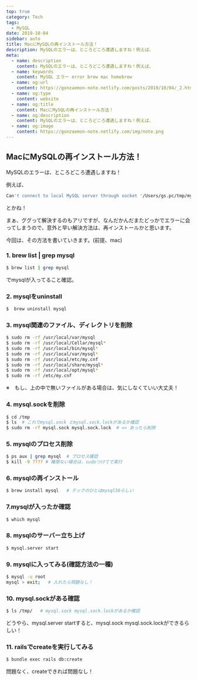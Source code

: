 ```yaml
---
top: true
category: Tech
tags:
  - MySQL
date: 2019-10-04
sidebar: auto
title: MacにMySQLの再インストール方法！
description: MySQLのエラーは、ところどころ遭遇しますね！例えば、
meta:
  - name: description
    content: MySQLのエラーは、ところどころ遭遇しますね！例えば、
  - name: keywords
    content: MySQL エラー error brew mac homebrew
  - name: og:url
    content: https://gonzaemon-note.netlify.com/posts/2019/10/04/_2.html
  - name: og:type
    content: website
  - name: og:title
    content: MacにMySQLの再インストール方法！
  - name: og:description
    content: MySQLのエラーは、ところどころ遭遇しますね！例えば、
  - name: og:image
    content: https://gonzaemon-note.netlify.com/img/note.png
---
```


## MacにMySQLの再インストール方法！

MySQLのエラーは、ところどころ遭遇しますね！

例えば、
```bash
Can't connect to local MySQL server through socket '/Users/gs.pc/tmp/mysql.sock' (2)
```
とかね！

まぁ、ググって解決するのもアリですが、なんだかんだまたどっかでエラーに会ってしまうので、意外と早い解決方法は、再インストールかと思います。

今回は、その方法を書いていきます。(前提、mac)

### 1. brew list | grep mysql
```bash
$ brew list | grep mysql
```
でmysqlが入ってること確認。

### 2. mysqlをuninstall
```bash
$  brew uninstall mysql
```

### 3. mysql関連のファイル、ディレクトリを削除
```bash
$ sudo rm -rf /usr/local/var/mysql
$ sudo rm -rf /usr/local/Cellar/mysql*
$ sudo rm -rf /usr/local/bin/mysql*
$ sudo rm -rf /usr/local/var/mysql*
$ sudo rm -rf /usr/local/etc/my.cnf
$ sudo rm -rf /usr/local/share/mysql*
$ sudo rm -rf /usr/local/opt/mysql*
$ sudo rm -rf /etc/my.cnf
```
※　もし、上の中で無いファイルがある場合は、気にしなくていい大丈夫！

### 4. mysql.sockを削除
```bash
$ cd /tmp
$ ls  # これでmysql.sock とmysql.sock.lockがあるか確認
$ sudo rm -rf mysql.sock mysql.sock.lock  # => あったら削除
```

### 5. mysqlのプロセス削除
```bash
$ ps aux | grep mysql  # プロセス確認
$ kill -9 ???? # 権限ない場合は、sudoつけてで実行
```

### 6. mysqlの再インストール
```bash
$ brew install mysql   # テックのひとはmysql56らしい
```

### 7.mysqlが入ったか確認
```bash
$ which mysql
```

### 8. mysqlのサーバー立ち上げ
```bash
$ mysql.server start
```

### 9. mysqlに入ってみる(確認方法の一種)
```bash
$ mysql -u root
mysql > exit;   # 入れたら問題なし！
```

### 10. mysql.sockがある確認
```bash
$ ls /tmp/   # mysql.sock mysql.sock.lockがあるか確認
```
どうやら、mysql.server startすると、mysql.sock mysql.sock.lockができるらしい！

### 11. railsでcreateを実行してみる
```bash
$ bundle exec rails db:create
```
問題なく、createできれば問題なし！
